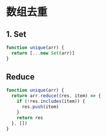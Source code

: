 # 数组去重

## 1. Set

```js
function unique(arr) {
  return [...new Set(arr)]
}
```

## Reduce

```js
function unique(arr) {
  return arr.reduce((res, item) => {
    if (!res.includes(item)) {
      res.push(item)
    }
    return res
  }, [])
}
```
